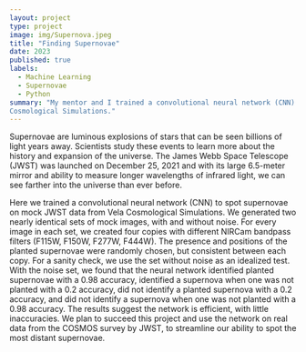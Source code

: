 ```yaml
---
layout: project
type: project
image: img/Supernova.jpeg
title: "Finding Supernovae"
date: 2023
published: true
labels:
  - Machine Learning
  - Supernovae
  - Python
summary: "My mentor and I trained a convolutional neural network (CNN) to spot supernovae on mock JWST data from Vela
Cosmological Simulations."
---
```

Supernovae are luminous explosions of stars that can be seen billions of light years away. 
Scientists study these events to learn more about the history and expansion of the universe. 
The James Webb Space Telescope (JWST) was launched on December 25, 2021 and with its large 6.5-meter 
mirror and ability to measure longer wavelengths of infrared light, we can see farther into the universe 
than ever before. 

Here we trained a convolutional neural network (CNN) to spot supernovae on mock JWST data from Vela Cosmological
Simulations. We generated two nearly identical sets of mock images, with and without noise. For every image in 
each set, we created four copies with different NIRCam bandpass filters (F115W, F150W, F277W, F444W). 
The presence and positions of the planted supernovae were randomly chosen, but consistent between each copy. 
For a sanity check, we use the set without noise as an idealized test. With the noise set, we found that 
the neural network identified planted supernovae with a 0.98 accuracy, identified a supernova when one was 
not planted with a 0.2 accuracy, did not identify a planted supernova with a 0.2 accuracy, and did not identify 
a supernova when one was not planted with a 0.98 accuracy. The results suggest the network is efficient, with 
little inaccuracies. We plan to succeed this project and use the network on real data from the COSMOS survey 
by JWST, to streamline our ability to spot the most distant supernovae.
